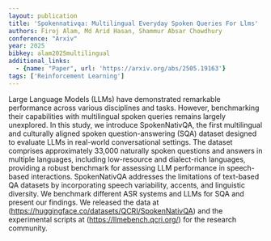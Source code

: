 ```yaml
---
layout: publication
title: 'Spokennativqa: Multilingual Everyday Spoken Queries For Llms'
authors: Firoj Alam, Md Arid Hasan, Shammur Absar Chowdhury
conference: "Arxiv"
year: 2025
bibkey: alam2025multilingual
additional_links:
  - {name: "Paper", url: 'https://arxiv.org/abs/2505.19163'}
tags: ['Reinforcement Learning']
---
```

Large Language Models (LLMs) have demonstrated remarkable performance across various disciplines and tasks. However, benchmarking their capabilities with multilingual spoken queries remains largely unexplored. In this study, we introduce SpokenNativQA, the first multilingual and culturally aligned spoken question-answering (SQA) dataset designed to evaluate LLMs in real-world conversational settings. The dataset comprises approximately 33,000 naturally spoken questions and answers in multiple languages, including low-resource and dialect-rich languages, providing a robust benchmark for assessing LLM performance in speech-based interactions. SpokenNativQA addresses the limitations of text-based QA datasets by incorporating speech variability, accents, and linguistic diversity. We benchmark different ASR systems and LLMs for SQA and present our findings. We released the data at (https://huggingface.co/datasets/QCRI/SpokenNativQA) and the experimental scripts at (https://llmebench.qcri.org/) for the research community.
